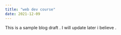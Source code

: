 ```yaml
---
title: "web dev course"
date: 2021-12-09
---
```


This is a sample blog draft . I will update later i believe .
